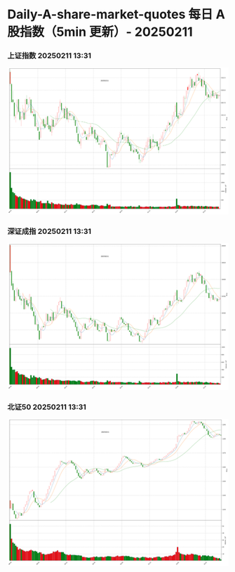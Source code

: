 
# Daily-A-share-market-quotes 每日 A 股指数（5min 更新）- 20250211

### 上证指数 20250211 13:31
![](./fig/2025/2/20250211-sh000001.png)

### 深证成指 20250211 13:31
![](./fig/2025/2/20250211-sz399001.png)

### 北证50 20250211 13:31
![](./fig/2025/2/20250211-bj899050.png)
